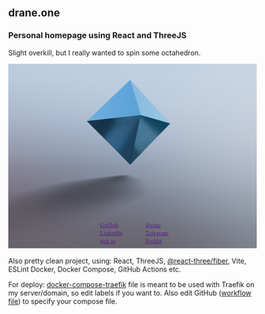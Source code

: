 ## drane.one

### Personal homepage using React and ThreeJS

Slight overkill, but I really wanted to spin some octahedron.

![page screenshot](screenshot.png)

Also pretty clean project, using:
React, ThreeJS, [@react-three/fiber](https://github.com/pmndrs/react-three-fiber),
Vite, ESLint
Docker, Docker Compose, GitHub Actions etc.

For deploy:
[docker-compose-traefik](docker-compose-traefik.yml) file is meant to be used with Traefik on my server/domain, so edit labels if you want to.
Also edit GitHub ([workflow file](/.github/workflows/docker-image.yml)) to specify your compose file.
